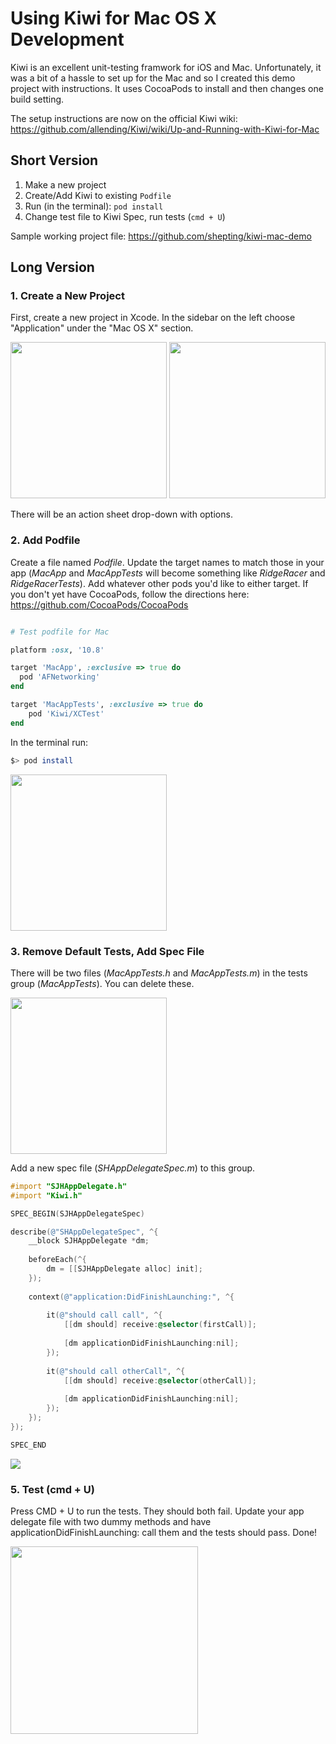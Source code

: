 Using Kiwi for Mac OS X Development
=============

Kiwi is an excellent unit-testing framwork for iOS and Mac. Unfortunately, it was a bit of a hassle to set up for the Mac and so I created this demo project with instructions. It uses CocoaPods to install and then changes one build setting.

The setup instructions are now on the official Kiwi wiki: https://github.com/allending/Kiwi/wiki/Up-and-Running-with-Kiwi-for-Mac





## Short Version
1. Make a new project
1. Create/Add Kiwi to existing `Podfile`
1. Run (in the terminal): `pod install`
1. Change test file to Kiwi Spec, run tests (`cmd + U`)

Sample working project file: https://github.com/shepting/kiwi-mac-demo

## Long Version
### 1. Create a New Project
First, create a new project in Xcode. In the sidebar on the left choose "Application" under the "Mac OS X" section.

<img src="https://raw.github.com/shepting/kiwi-mac-demo/master/tutorial_images/1-create_new_project.png" width=250 />

<img src="https://raw.github.com/shepting/kiwi-mac-demo/master/tutorial_images/2-cocoa_application_type.png" width=250/>

There will be an action sheet drop-down with options.


### 2. Add Podfile
Create a file named _Podfile_. Update the target names to match those in your app (_MacApp_ and _MacAppTests_ will become something like _RidgeRacer_ and _RidgeRacerTests_). Add whatever other pods you'd like to either target. If you don't yet have CocoaPods, follow the directions here: https://github.com/CocoaPods/CocoaPods

```ruby

# Test podfile for Mac

platform :osx, '10.8'

target 'MacApp', :exclusive => true do
  pod 'AFNetworking'
end

target 'MacAppTests', :exclusive => true do
    pod 'Kiwi/XCTest'
end
```

In the terminal run: 

```bash
$> pod install
```
<img src="https://raw.github.com/shepting/kiwi-mac-demo/master/tutorial_images/4-pod_install.png" width=250 />




### 3. Remove Default Tests, Add Spec File
There will be two files (*MacAppTests.h* and *MacAppTests.m*) in the tests group (*MacAppTests*). You can delete these.

<img src="https://raw.github.com/shepting/kiwi-mac-demo/master/tutorial_images/8-delete_default_tests.png" width=250 />

Add a new spec file (*SHAppDelegateSpec.m*) to this group.

```objective-c
#import "SJHAppDelegate.h"
#import "Kiwi.h"

SPEC_BEGIN(SJHAppDelegateSpec)

describe(@"SHAppDelegateSpec", ^{
    __block SJHAppDelegate *dm;
    
    beforeEach(^{
        dm = [[SJHAppDelegate alloc] init];
    });
    
    context(@"application:DidFinishLaunching:", ^{
        
        it(@"should call call", ^{
            [[dm should] receive:@selector(firstCall)];
            
            [dm applicationDidFinishLaunching:nil];
        });
        
        it(@"should call otherCall", ^{
            [[dm should] receive:@selector(otherCall)];
            
            [dm applicationDidFinishLaunching:nil];
        });
    });
});

SPEC_END
```
<img src="https://raw.github.com/shepting/kiwi-mac-demo/master/tutorial_images/9-add_spec_file.png" />

### 5. Test (cmd + U)
Press CMD + U to run the tests. They should both fail. Update your app delegate file with two dummy methods and have applicationDidFinishLaunching: call them and the tests should pass. Done!

<img src="https://raw.github.com/shepting/kiwi-mac-demo/master/tutorial_images/11-implement_methods.png" width=300 />
